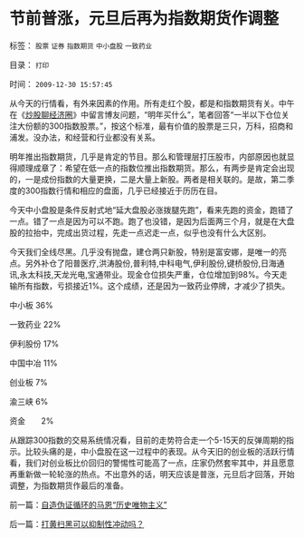 # 节前普涨，元旦后再为指数期货作调整

标签： `股票` `证券` `指数期货` `中小盘股` `一致药业` 

目录： `打印`

时间： `2009-12-30 15:57:45`

从今天的行情看，有外来因素的作用。所有走红个股，都是和指数期货有关。中午在《[炒股聊经济圈](http://sanstock.q.sohu.com/)》中留言博友问题，“明年买什么”，笔者回答“一半以下仓位关注大份额的300指数股票。”，按这个标准，最有价值的股票是三只，万科，招商和浦发。没办法，和经营和行业都没有关系。

明年推出指数期货，几乎是肯定的节目。那么和管理层打压股市，内部原因也就显得顺理成章了：希望在低一点的指数位推出指数期货。那么，有两步是肯定会出现的，一是成份指数的大量更换，二是大量上新股。两者是相关联的。是故，第二季度的300指数行情和相应的盘面，几乎已经接近于历历在目。

今天中小盘股是条件反射式地“延大盘股必涨拨腿先跑”，看来先跑的资金，跑错了一点。错了一点是因为可以不跑。跑了也没错，是因为后面两三个月，就是在大盘股的拉抬中，完成出货过程，先走一点迟走一点，似乎也没有什么大区别。

今天我们全线尽黑。几乎没有抛盘，建仓两只新股，特别是富安娜，是唯一的亮点。另外补仓了阳普医疗,洪涛股份,普利特,中科电气,伊利股份,键桥股份,日海通讯,永太科技,天龙光电,宝通带业。现金仓位损失严重，仓位增加到98%。今天走输所有指数，亏损接近1%。这个成绩，还是因为一致药业停牌，才减少了损失。

中小板 36%

一致药业 22%

伊利股份 17%

中国中冶 11%

创业板 7%

渝三峡 6%

资金　　2%

从跟踪300指数的交易系统情况看，目前的走势符合走一个5-15天的反弹周期的指示。比较头痛的是，中小盘股在这一过程中的表现。从今天旧的创业板的活跃行情看，我们对创业板比价回归的警惕性可能高了一点，庄家仍然套牢其中，并且愿意再重新做一轮轮涨的热点。不出意外的话，明天应该是普涨，元旦后才回落，开始调整，为指数期货作最后的准备。



前一篇：[自造伪证循环的马恩“历史唯物主义”](../../../2009/12/30/自造伪证循环的马恩“历史唯物主义”.md)

后一篇：[打黄扫黑可以抑制性冲动吗？](../../../2009/12/30/打黄扫黑可以抑制性冲动吗？.md)